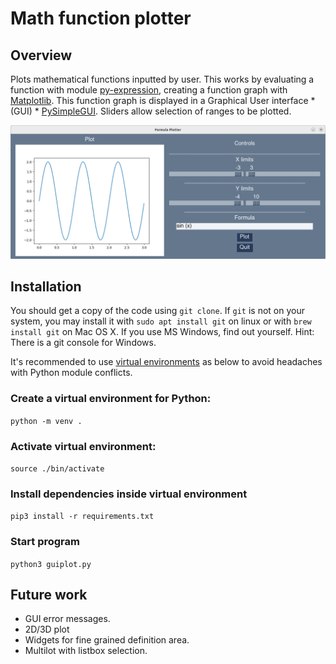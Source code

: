 # Math function plotter

## Overview
Plots mathematical functions inputted by user.
This works by evaluating a function with module [py-expression](https://pypi.org/project/py-expression/), creating a function graph with [Matplotlib](https://matplotlib.org/). This function graph is displayed in a Graphical User interface * (GUI) * [PySimpleGUI](https://www.pysimplegui.org). Sliders allow selection of ranges to be plotted. 

![The plotting window](images/plotterGUI.png)

## Installation
You should get a copy of the code using `git clone`.
If `git` is not on your system, you may install it with
`sudo apt install git` on linux or with `brew install git` on Mac OS X.
If you use MS Windows, find out yourself. Hint: There is a git console for Windows. 

It's recommended to use [virtual environments](https://frankcorso.dev/setting-up-python-environment-venv-requirements.html) as below to avoid headaches with Python module conflicts. 

### Create a virtual environment for Python:
`python -m venv .`

### Activate virtual environment:
`source ./bin/activate`

### Install dependencies inside virtual environment
`pip3 install -r requirements.txt `

### Start program
`python3 guiplot.py `


## Future work
- GUI error messages.
- 2D/3D plot
- Widgets for fine grained definition area.
- Multilot with listbox selection.

